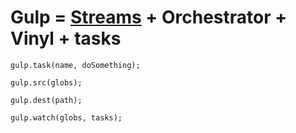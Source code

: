 # Gulp = [Streams](https://github.com/substack/stream-handbook) + Orchestrator + Vinyl + tasks

```
gulp.task(name, doSomething);
```

```
gulp.src(globs);
```

```
gulp.dest(path);
```

```
gulp.watch(globs, tasks);
```